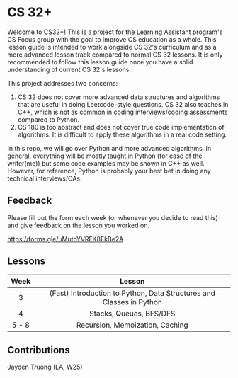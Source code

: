 # CS 32+
Welcome to CS32+! This is a project for the Learning Assistant program's CS Focus group with the goal to improve CS education as a whole. This lesson guide is intended to work alongside CS 32's curriculum and as a more advanced lesson track compared to normal CS 32 lessons. It is only recommended to follow this lesson guide once you have a solid understanding of current CS 32's lessons.

This project addresses two concerns:
1. CS 32 does not cover more advanced data structures and algorithms that are useful in doing Leetcode-style questions. CS 32 also teaches in C++, which is not as common in coding interviews/coding assessments compared to Python.
2. CS 180 is too abstract and does not cover true code implementation of algorithms. It is difficult to apply these algorithms in a real code setting.

In this repo, we will go over Python and more advanced algorithms. In general, everything will be mostly taught in Python (for ease of the writer(me)) but some code examples may be shown in C++ as well. However, for reference, Python is probably your best bet in doing any technical interviews/OAs.

## Feedback
Please fill out the form each week (or whenever you decide to read this) and give feedback on the lesson you worked on.

https://forms.gle/uMutoYVRFK8FkBe2A

## Lessons
| Week | Lesson |
| :----: | :------: |
|   3  |   (Fast) Introduction to Python, Data Structures and Classes in Python |
|   4  | Stacks, Queues, BFS/DFS |
| 5 - 8 | Recursion, Memoization, Caching |

## Contributions
Jayden Truong (LA, W25)
